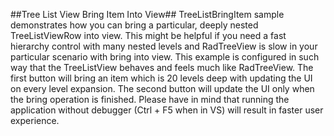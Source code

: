 ##Tree List View Bring Item Into View##
TreeListBringItem sample demonstrates how you can bring a particular, deeply nested TreeListViewRow into view. This might be helpful if you need a fast hierarchy control with many nested levels and RadTreeView is slow in your particular scenario with bring into view. This example is configured in such way that the TreeListView behaves and feels much like RadTreeView.
The first button will bring an item which is 20 levels deep with updating the UI on every level expansion. The second button will update the UI only when the bring operation is finished.
Please have in mind that running the application without debugger (Ctrl + F5 when in VS) will result in faster user experience.
